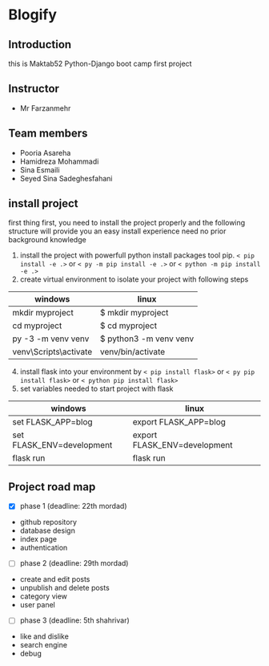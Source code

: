 # Blogify

## Introduction
this is Maktab52 Python-Django boot camp first project

## Instructor
* Mr Farzanmehr
## Team members
* Pooria Asareha
* Hamidreza Mohammadi
* Sina Esmaili
* Seyed Sina Sadeghesfahani

## install project

first thing first, you need to install the project properly and the following structure will provide you an easy install experience need no prior background knowledge

1. install the project with powerfull python install packages tool pip.
`< pip install -e .>`  or `< py -m pip install -e .>` or `< python -m pip install -e .>`
2. create virtual environment to isolate your project with following steps 

windows | linux
--------|----------
mkdir myproject | $ mkdir myproject
cd myproject | $ cd myproject
py -3 -m venv venv | $ python3 -m venv venv
venv\Scripts\activate | venv/bin/activate

4. install flask into your environment by `< pip install flask>` or `< py pip install flask>` or `< python pip install flask>`
5. set variables needed to start project with flask

windows | linux
--------|----------
set FLASK_APP=blog | export FLASK_APP=blog
set FLASK_ENV=development | export FLASK_ENV=development
flask run | flask run

## Project road map

- [x] phase 1 (deadline: 22th mordad)
* github repository
* database design
* index page
* authentication
- [ ] phase 2 (deadline: 29th mordad)
* create and edit posts
* unpublish and delete posts
* category view
* user panel
- [ ] phase 3 (deadline: 5th shahrivar)
* like and dislike
* search engine
* debug
